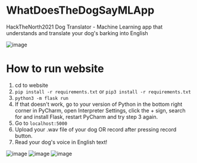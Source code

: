 # WhatDoesTheDogSayMLApp
HackTheNorth2021 Dog Translator - Machine Learning app that understands and translate your dog's barking into English  

![image](https://user-images.githubusercontent.com/43624090/133915824-258a542d-709c-4825-9eac-ba5e3cb01ab5.png)

# How to run website
1. cd to website
2. `pip install -r requirements.txt` or `pip3 install -r requirements.txt`
3. `python3 -m flask run`
4. If that doesn't work, go to your version of Python in the bottom right corner in PyCharm, open Interpreter Settings, click the + sign, search for and install Flask, restart PyCharm and try step 3 again.
5. Go to `localhost:5000`
6. Upload your .wav file of your dog OR record after pressing record button.
7. Read your dog's voice in English text!


![image](https://user-images.githubusercontent.com/43624090/133916072-69e8e62d-1dfa-4f7d-a30c-9fe6e7f7afec.png)
![image](https://user-images.githubusercontent.com/43624090/135359685-cea3e828-0c34-483c-b72e-a10312b98e8e.png)
![image](https://user-images.githubusercontent.com/43624090/135359720-7e6ff101-5371-4fc8-b6d5-59f51329ce40.png)



